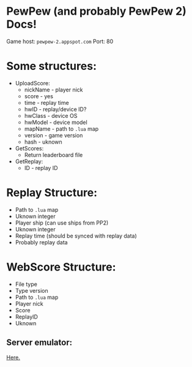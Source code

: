 # PewPew (and probably PewPew 2) Docs!

Game host: `pewpew-2.appspot.com`
Port: 80

# Some structures:
 - UploadScore:
   - nickName - player nick
   - score - yes
   - time - replay time
   - hwID - replay/device ID?
   - hwClass - device OS
   - hwModel - device model
   - mapName - path to `.lua` map
   - version - game version
   - hash - uknown
 - GetScores:
   - Return leaderboard file
 - GetReplay:
   - ID - replay ID
# Replay Structure:
 - Path to `.lua` map
 - Uknown integer
 - Player ship (can use ships from PP2)
 - Uknown integer
 - Replay time (should be synced with replay data)
 - Probably replay data
# WebScore Structure:
 - File type
 - Type version
 - Path to `.lua` map
 - Player nick
 - Score
 - ReplayID
 - Uknown


## Server emulator:
 [Here.](https://github.com/root-7325/PewPew-Server-Emulator)
